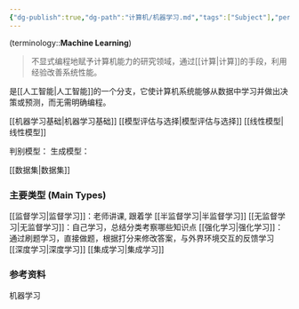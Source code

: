 ```yaml
---
{"dg-publish":true,"dg-path":"计算机/机器学习.md","tags":["Subject"],"permalink":"/计算机/机器学习/","dgPassFrontmatter":true,"noteIcon":"","created":"2024-10-17T12:45:51.113+08:00","updated":"2024-11-18T16:36:28.721+08:00"}
---
```


(terminology::**Machine Learning**)
>不显式编程地赋予计算机能力的研究领域，通过[[计算\|计算]]的手段，利用经验改善系统性能。

是[[人工智能\|人工智能]]的一个分支，它使计算机系统能够从数据中学习并做出决策或预测，而无需明确编程。

[[机器学习基础\|机器学习基础]]
[[模型评估与选择\|模型评估与选择]]
[[线性模型\|线性模型]]


判别模型：
生成模型：

[[数据集\|数据集]]

### 主要类型 (Main Types)
[[监督学习\|监督学习]]：老师讲课, 跟着学
[[半监督学习\|半监督学习]]
[[无监督学习\|无监督学习]]：自己学习，总结分类考察哪些知识点
[[强化学习\|强化学习]]：通过刷题学习，直接做题，根据打分来修改答案，与外界环境交互的反馈学习
[[深度学习\|深度学习]]
[[集成学习\|集成学习]]


### 参考资料
机器学习


